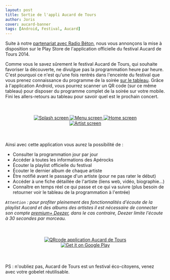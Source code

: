 ```yaml
---
layout: post
title: Sortie de l'appli Aucard de Tours
author: Joris
cover: aucard-banner
tags: [Android, Festival, Aucard]
---
```


Suite à notre <a href="http://code-troopers.com/2014/03/17/Aucard.html">partenariat avec Radio Béton</a>, nous vous annonçons la mise à disposition sur le Play Store de l'application officielle du festival Aucard de Tours 2014.

Comme vous le savez sûrement le festival Aucard de Tours, qui souhaite favoriser la découverte, ne divulgue pas la programmation heure par heure. C'est pourquoi ce n'est qu'une fois rentrés dans l'enceinte du festival que vous prenez connaissance du programme de la soirée <a href="/images/postAucard2/aucard_tableau.jpg" title="Tableau de la programmation" data-lightbox="image-1" class="inlineBoxes"> sur le tableau</a>. Grâce à l'application Android, vous pourrez scanner un QR code (sur ce même tableau) pour disposer du programme complet de la soirée sur votre mobile. Fini les allers-retours au tableau pour savoir quel est le prochain concert.

<div style="text-align:center;margin:50px">
    <a href="/images/postAucard2/screen1.png" data-lightbox="image-2" title="Splash screen de l'application" class="inlineBoxes">
        <img class="medium" src="/images/postAucard2/screen1.png" alt="Splash screen"/>
    </a>
    <a href="/images/postAucard2/screen2.png" data-lightbox="image-3" title="Menu de l'application" class="inlineBoxes">
        <img class="medium" src="/images/postAucard2/screen2.png" alt="Menu screen"/>
    </a>
    <a href="/images/postAucard2/screen3.png" data-lightbox="image-4" title="Home screen de l'application" class="inlineBoxes">
        <img class="medium" src="/images/postAucard2/screen3.png" alt="Home screen"/>
    </a>
    <a href="/images/postAucard2/screen4.png" data-lightbox="image-5" title="Une fiche artiste de l'application" class="inlineBoxes">
        <img class="medium" src="/images/postAucard2/screen4.png" alt="Artist screen"/>
    </a>
</div>

Ainsi avec cette application vous aurez la possibilité de :
 * Consulter la programmation jour par jour
 * Accéder à toutes les informations des Apérocks
 * Écouter la playlist officielle du festival
 * Écouter le dernier album de chaque artiste
 * Être notifié avant le passage d'un artiste (pour ne pas rater le début)
 * Accéder à une fiche détaillée de l'artiste (liens web, vidéo, biographie…)
 * Connaître en temps réel ce qui passe et ce qui va suivre (plus besoin de retourner voir le tableau de la programmation à l'entrée)

_`Attention` : pour profiter pleinement des fonctionnalités d'écoute de la playlist Aucard et des albums des artistes
il est nécessaire de connecter son compte <a href="http://www.deezer.com/offers/premiumplus">premium+ Deezer</a>, dans le cas contraire, Deezer limite l'écoute à 30 secondes par morceau._

<div style="text-align:center;margin:50px">
    <a href="https://play.google.com/store/apps/details?id=com.codetroopers.aucard">
      <img class="medium" alt="QRcode application Aucard de Tours" src="/images/postAucard2/qrcode_playstore_aucard.png" />
    </a>
    <a href="https://play.google.com/store/apps/details?id=com.codetroopers.aucard">
      <img alt="Get it on Google Play" src="https://developer.android.com/images/brand/fr_generic_rgb_wo_60.png" />
    </a>
</div>

 PS : n'oubliez pas, Aucard de Tours est un festival éco-citoyens, venez avec votre gobelet réutilisable.
